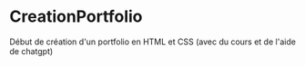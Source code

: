 # CreationPortfolio
Début de création d'un portfolio en HTML et CSS (avec du cours et de l'aide de chatgpt)

